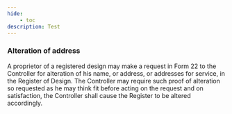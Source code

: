 ```yaml
---
hide:
    - toc
description: Test
---
```


### Alteration of address

A proprietor of a registered design may make a request in Form 22 to the Controller for alteration of his name, or address, or addresses for service, in the Register of Design. The Controller may require such proof of alteration so requested as he may think fit before acting on the request and on satisfaction, the Controller shall cause the Register to be altered accordingly.

